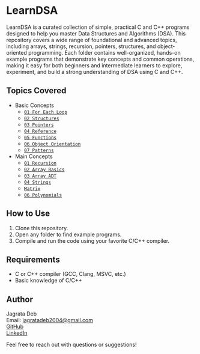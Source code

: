 # LearnDSA

LearnDSA is a curated collection of simple, practical C and C++ programs designed to help you master Data Structures and Algorithms (DSA). This repository covers a wide range of foundational and advanced topics, including arrays, strings, recursion, pointers, structures, and object-oriented programming. Each folder contains well-organized, hands-on example programs that demonstrate key concepts and common operations, making it easy for both beginners and intermediate learners to explore, experiment, and build a strong understanding of DSA using C and C++.

## Topics Covered
- Basic Concepts
  - [`01 For Each Loop`](./01%20Basic%20Concepts/01%20For%20Each%20Loop/)
  - [`02 Structures`](./01%20Basic%20Concepts/02%20Structures/)
  - [`03 Pointers`](./01%20Basic%20Concepts/03%20Pointers/)
  - [`04 Reference`](./01%20Basic%20Concepts/04%20Reference/)
  - [`05 Functions`](./01%20Basic%20Concepts/05%20Functions/)
  - [`06 Object Orientation`](./01%20Basic%20Concepts/06%20Object%20Orientation/)
  - [`07 Patterns`](./01%20Basic%20Concepts/07%20Patterns/)
- Main Concepts
  - [`01 Recursion`](./02%20Main%20Concepts/01%20Recursion/)
  - [`02 Array Basics`](./02%20Main%20Concepts/02%20Array%20Basics/)
  - [`03 Array ADT`](./02%20Main%20Concepts/03%20Array%20ADT/)
  - [`04 Strings`](./02%20Main%20Concepts/04%20Strings/)
  - [`Matrix`](./02%20Main%20Concepts/05%20Matrix/)
  - [`06 Polynomials`](./02%20Main%20Concepts/06%20Polynomials/)

## How to Use

1. Clone this repository.
2. Open any folder to find example programs.
3. Compile and run the code using your favorite C/C++ compiler.

## Requirements
- C or C++ compiler (GCC, Clang, MSVC, etc.)
- Basic knowledge of C/C++

## Author
Jagrata Deb  
Email: jagratadeb2004@gmail.com  
[GitHub](https://github.com/jagratadeb)  
[LinkedIn](https://www.linkedin.com/in/jagratadeb/)

Feel free to reach out with questions or suggestions!



